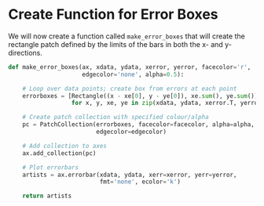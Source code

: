 # Create Function for Error Boxes

We will now create a function called `make_error_boxes` that will create the rectangle patch defined by the limits of the bars in both the x- and y-directions.

```python
def make_error_boxes(ax, xdata, ydata, xerror, yerror, facecolor='r',
                     edgecolor='none', alpha=0.5):

    # Loop over data points; create box from errors at each point
    errorboxes = [Rectangle((x - xe[0], y - ye[0]), xe.sum(), ye.sum())
                  for x, y, xe, ye in zip(xdata, ydata, xerror.T, yerror.T)]

    # Create patch collection with specified colour/alpha
    pc = PatchCollection(errorboxes, facecolor=facecolor, alpha=alpha,
                         edgecolor=edgecolor)

    # Add collection to axes
    ax.add_collection(pc)

    # Plot errorbars
    artists = ax.errorbar(xdata, ydata, xerr=xerror, yerr=yerror,
                          fmt='none', ecolor='k')

    return artists
```
